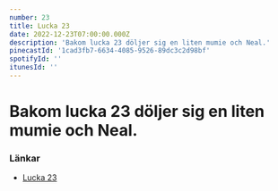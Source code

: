 ```yaml
---
number: 23
title: Lucka 23
date: 2022-12-23T07:00:00.000Z
description: 'Bakom lucka 23 döljer sig en liten mumie och Neal.'
pinecastId: '1cad3fb7-6634-4085-9526-89dc3c2d98bf'
spotifyId: ''
itunesId: ''
---
```


# Bakom lucka 23 döljer sig en liten mumie och Neal.

### Länkar

- [Lucka 23](https://neal.fun/)

